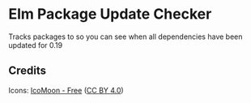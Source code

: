 # Elm Package Update Checker

Tracks packages to so you can see when all dependencies have been updated for 0.19

## Credits

Icons: [IcoMoon - Free](https://icomoon.io/#icons-icomoon) ([CC BY 4.0](http://creativecommons.org/licenses/by/4.0/))
